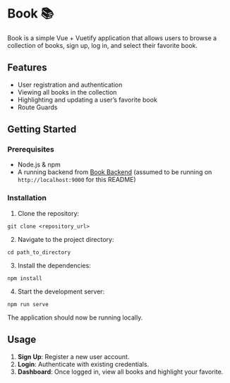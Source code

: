# Book 📚

Book is a simple Vue + Vuetify application that allows users to browse a collection of books, sign up, log in, and select their favorite book.

## Features

- User registration and authentication
- Viewing all books in the collection
- Highlighting and updating a user’s favorite book
- Route Guards

## Getting Started

### Prerequisites

- Node.js & npm
- A running backend from [Book Backend](https://github.com/book-io/web-interview-project-signup-wizard) (assumed to be running on `http://localhost:9000` for this README)

### Installation

1. Clone the repository:
```
git clone <repository_url>
```
2. Navigate to the project directory:
```
cd path_to_directory
```

3. Install the dependencies:
```
npm install
```

4. Start the development server:
```
npm run serve
```


The application should now be running locally.

## Usage

1. **Sign Up**: Register a new user account.
2. **Login**: Authenticate with existing credentials.
3. **Dashboard**: Once logged in, view all books and highlight your favorite.
